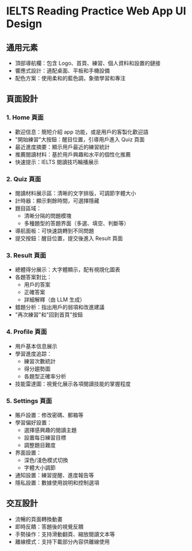 # IELTS Reading Practice Web App UI Design

## 通用元素

- 頂部導航欄：包含 Logo、首頁、練習、個人資料和設置的鏈接
- 響應式設計：適配桌面、平板和手機設備
- 配色方案：使用柔和的藍色調，象徵學習和專注

## 頁面設計

### 1. Home 頁面

- 歡迎信息：簡短介紹 app 功能，或是用戶的客製化歡迎語
- "開始練習"大按鈕：醒目位置，引導用戶進入 Quiz 頁面
- 最近進度摘要：顯示用戶最近的練習統計
- 推薦閱讀材料：基於用戶興趣和水平的個性化推薦
- 快速提示：IELTS 閱讀技巧輪播展示

### 2. Quiz 頁面

- 閱讀材料展示區：清晰的文字排版，可調節字體大小
- 計時器：顯示剩餘時間，可選擇隱藏
- 題目區域：
  - 清晰分隔的問題模塊
  - 多種題型的答題界面（多選、填空、判斷等）
- 導航面板：可快速跳轉到不同問題
- 提交按鈕：醒目位置，提交後進入 Result 頁面

### 3. Result 頁面

- 總體得分展示：大字體顯示，配有視覑化圖表
- 各題答案對比：
  - 用戶的答案
  - 正確答案
  - 詳細解釋（由 LLM 生成）
- 錯題分析：指出用戶的弱項和改進建議
- "再次練習"和"回到首頁"按鈕

### 4. Profile 頁面

- 用戶基本信息展示
- 學習進度追踪：
  - 練習次數統計
  - 得分趨勢圖
  - 各題型正確率分析
- 技能雷達圖：視覺化展示各項閱讀技能的掌握程度

### 5. Settings 頁面

- 賬戶設置：修改密碼、郵箱等
- 學習偏好設置：
  - 選擇感興趣的閱讀主題
  - 設置每日練習目標
  - 調整題目難度
- 界面設置：
  - 深色/淺色模式切換
  - 字體大小調節
- 通知設置：練習提醒、進度報告等
- 隱私設置：數據使用說明和控制選項

## 交互設計

- 流暢的頁面轉換動畫
- 即時反饋：答題後的視覺反饋
- 手勢操作：支持滑動翻頁、縮放閱讀文本等
- 離線模式：支持下載部分內容供離線使用
